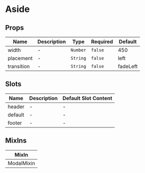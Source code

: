 # Aside

## Props

<!-- @vuese:Aside:props:start -->
|Name|Description|Type|Required|Default|
|---|---|---|---|---|
|width|-|`Number`|`false`|450|
|placement|-|`String`|`false`|left|
|transition|-|`String`|`false`|fadeLeft|

<!-- @vuese:Aside:props:end -->


## Slots

<!-- @vuese:Aside:slots:start -->
|Name|Description|Default Slot Content|
|---|---|---|
|header|-|-|
|default|-|-|
|footer|-|-|

<!-- @vuese:Aside:slots:end -->


## MixIns

<!-- @vuese:Aside:mixIns:start -->
|MixIn|
|---|
|ModalMixin|

<!-- @vuese:Aside:mixIns:end -->


